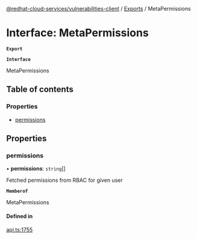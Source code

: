 [@redhat-cloud-services/vulnerabilities-client](../README.md) / [Exports](../modules.md) / MetaPermissions

# Interface: MetaPermissions

**`Export`**

**`Interface`**

MetaPermissions

## Table of contents

### Properties

- [permissions](MetaPermissions.md#permissions)

## Properties

### permissions

• **permissions**: `string`[]

Fetched permissions from RBAC for given user

**`Memberof`**

MetaPermissions

#### Defined in

[api.ts:1755](https://github.com/RedHatInsights/javascript-clients/blob/master/packages/vulnerabilities/git-api/api.ts#L1755)
